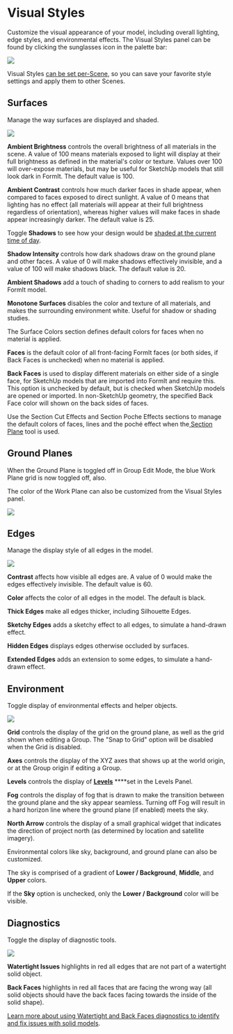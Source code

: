 # Visual Styles

Customize the visual appearance of your model, including overall lighting, edge styles, and environmental effects. The Visual Styles panel can be found by clicking the sunglasses icon in the palette bar:

![](../.gitbook/assets/20200307-visual-styles-icon.png)

Visual Styles [can be set per-Scene](https://windows.help.formit.autodesk.com/building-the-farnsworth-house/visual-settings), so you can save your favorite style settings and apply them to other Scenes.

## Surfaces

Manage the way surfaces are displayed and shaded.

![](../.gitbook/assets/visual_styles%20%281%29.png)

**Ambient Brightness** controls the overall brightness of all materials in the scene. A value of 100 means materials exposed to light will display at their full brightness as defined in the material's color or texture. Values over 100 will over-expose materials, but may be useful for SketchUp models that still look dark in FormIt. The default value is 100.

**Ambient Contrast** controls how much darker faces in shade appear, when compared to faces exposed to direct sunlight. A value of 0 means that lighting has no effect \(all materials will appear at their full brightness regardless of orientation\), whereas higher values will make faces in shade appear increasingly darker. The default value is 25.

Toggle **Shadows** to see how your design would be [shaded at the current time of day](https://windows.help.formit.autodesk.com/tool-library/shadows).

**Shadow Intensity** controls how dark shadows draw on the ground plane and other faces. A value of 0 will make shadows effectively invisible, and a value of 100 will make shadows black. The default value is 20.

**Ambient Shadows** add a touch of shading to corners to add realism to your FormIt model. 

**Monotone Surfaces** disables the color and texture of all materials, and makes the surrounding environment white. Useful for shadow or shading studies.

The Surface Colors section defines default colors for faces when no material is applied.

**Faces** is the default color of all front-facing FormIt faces \(or both sides, if Back Faces is unchecked\) when no material is applied.

**Back Faces** is used to display different materials on either side of a single face, for SketchUp models that are imported into FormIt and require this. This option is unchecked by default, but is checked when SketchUp models are opened or imported. In non-SketchUp geometry, the specified Back Face color will shown on the back sides of faces.

Use the Section Cut Effects and Section Poche Effects sections to manage the default colors of faces, lines and the poché effect when the[ Section Plane](section-planes.md) tool is used.

## Ground Planes

When the Ground Plane is toggled off in Group Edit Mode, the blue Work Plane grid is now toggled off, also. 

The color of the Work Plane can also be customized from the Visual Styles panel. 

![](../.gitbook/assets/screen-shot-2020-03-30-at-1.30.16-pm.png)

## Edges

Manage the display style of all edges in the model.

![](../.gitbook/assets/edges.PNG)

**Contrast** affects how visible all edges are. A value of 0 would make the edges effectively invisible. The default value is 60.

**Color** affects the color of all edges in the model. The default is black.

**Thick Edges** make all edges thicker, including Silhouette Edges.

**Sketchy Edges** adds a sketchy effect to all edges, to simulate a hand-drawn effect.

**Hidden Edges** displays edges otherwise occluded by surfaces.

**Extended Edges** adds an extension to some edges, to simulate a hand-drawn effect.

## Environment

Toggle display of environmental effects and helper objects.

![](../.gitbook/assets/environment.PNG)

**Grid** controls the display of the grid on the ground plane, as well as the grid shown when editing a Group. The "Snap to Grid" option will be disabled when the Grid is disabled.

**Axes** controls the display of the XYZ axes that shows up at the world origin, or at the Group origin if editing a Group.

**Levels** controls the display of [**Levels**](levels-and-area.md) ****set in the Levels Panel.

**Fog** controls the display of fog that is drawn to make the transition between the ground plane and the sky appear seamless. Turning off Fog will result in a hard horizon line where the ground plane \(if enabled\) meets the sky.

**North Arrow** controls the display of a small graphical widget that indicates the direction of project north \(as determined by location and satellite imagery\).

Environmental colors like sky, background, and ground plane can also be customized.

The sky is comprised of a gradient of **Lower / Background**, **Middle**, and **Upper** colors. 

If the **Sky** option is unchecked, only the **Lower / Background** color will be visible.

## Diagnostics

Toggle the display of diagnostic tools. 

![](../.gitbook/assets/diagnostics.PNG)

**Watertight Issues** highlights in red all edges that are not part of a watertight solid object.

**Back Faces** highlights in red all faces that are facing the wrong way \(all solid objects should have the back faces facing towards the inside of the solid shape\).

[Learn more about using Watertight and Back Faces diagnostics to identify and fix issues with solid models](https://formit.autodesk.com/blog/post/repairing-solid-models).

